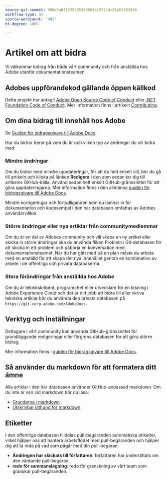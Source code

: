 ```yaml
---
source-git-commit: 906e7a0f1f258d53605d1a155214c61a5335285b
workflow-type: ht
source-wordcount: '401'
ht-degree: 100%

---
```

# Artikel om att bidra

Vi välkomnar bidrag från både vårt community och från anställda hos Adobe utanför dokumentationsteamen.

## Adobes uppförandekod gällande öppen källkod

Detta projekt har antagit [Adobe Open Source Code of Conduct](code-of-conduct.md) eller [.NET Foundation Code of Conduct](https://dotnetfoundation.org/code-of-conduct). Mer information finns i artikeln [Contributing](contributing.md).

## Om dina bidrag till innehåll hos Adobe

Se [Guiden för bidragsgivare till Adobe Docs](https://experienceleague.adobe.com/docs/contributor/contributor-guide/introduction.html?lang=sv).

Hur du bidrar beror på vem du är och vilken typ av ändringar du vill bidra med:

### Mindre ändringar

Om du bidrar med mindre uppdateringar, för att du helt enkelt vill, bör du gå till artikeln och klicka på länken **Redigera** i den som sedan tar dig till artikelns GitHub-källa. Använd sedan helt enkelt GitHub-gränssnittet för att göra uppdateringarna. Mer information finns i den allmänna [guiden för bidragsgivare till Adobe Docs](https://experienceleague.adobe.com/docs/contributor/contributor-guide/introduction.html?lang=sv).

Mindre korrigeringar och förtydliganden som du lämnar in för dokumentation och kodexempel i den här databasen omfattas av Adobes användarvillkor.

### Större ändringar eller nya artiklar från communitymedlemmar

Om du är en del av Adobes community och vill skapa en ny artikel eller skicka in större ändringar ska du använda fliken Problem i Git-databasen för att skicka in ett problem och påbörja en konversation med dokumentationsteamet. När du har gått med på en plan måste du arbeta med en anställd för att skapa det nya innehållet genom en kombination av arbete i de offentliga och privata databaserna.

<!--
If you submit a pull request with significant changes to documentation and code examples, you'll see a message in the pull request asking you to submit an online contribution license agreement (CLA). We need you to complete the online form before we can review your pull request.
-->

### Stora förändringar från anställda hos Adobe

Om du är teknikskribent, programchef eller utvecklare för en lösning i Adobe Experience Cloud och det är ditt jobb att bidra till eller skriva tekniska artiklar bör du använda den privata databasen på `https://git.corp.adobe.com/AdobeDocs`.

<!--Employees from other parts of the Adobe world should use the public repo for minor updates.-->

## Verktyg och inställningar

Deltagare i vårt community kan använda GitHub-gränssnittet för grundläggande redigeringar eller förgrena databasen för att göra större bidrag.

Mer information finns i [guiden för bidragsgivare till Adobe Docs](https://experienceleague.adobe.com/docs/contributor/contributor-guide/introduction.html?lang=sv).

## Så använder du markdown för att formatera ditt ämne

Alla artiklar i den här databasen använder GitHub-anpassad markdown. Om du inte är van vid markdown bör du läsa:

* [Grunderna i markdown](https://help.github.com/articles/getting-started-with-writing-and-formatting-on-github/)
* [Utskrivbar lathund för markdown](https://guides.github.com/pdfs/markdown-cheatsheet-online.pdf)

## Etiketter

I den offentliga databasen tilldelas pull-begäranden automatiska etiketter, vilket hjälper oss att hantera arbetsflödet med pull-begäranden och hjälper dig att ta reda på vad som pågår med din pull-begäran:

* **Ändringen har skickats till författaren**: författaren har underrättats om den väntande pull-begäran.
* **redo för sammanslagning**: redo för granskning av vårt team som granskar pull-begäranden.
